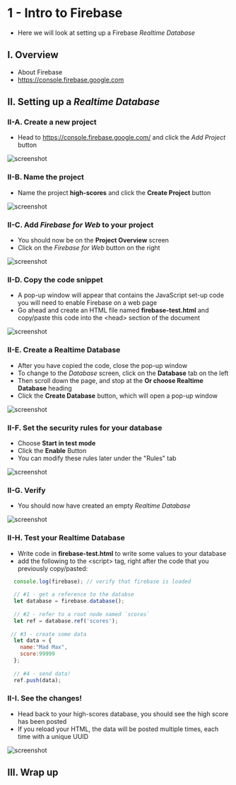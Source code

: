 # 1 - Intro to Firebase 

- Here we will look at setting up a Firebase *Realtime Database*

## I. Overview
- About Firebase
- https://console.firebase.google.com


## II. Setting up a *Realtime Database*


### II-A. Create a new project

- Head to https://console.firebase.google.com/ and click the *Add Project* button

![screenshot](_images/firebase-1.jpg)


### II-B. Name the project

- Name the project **high-scores** and click the **Create Project** button

![screenshot](_images/firebase-2.jpg)

### II-C. Add *Firebase for Web* to your project

- You should now be on the **Project Overview** screen
- Click on the *Firebase for Web* button on the right

![screenshot](_images/firebase-3.jpg)

### II-D. Copy the code snippet

- A pop-up window will appear that contains the JavaScript set-up code you will need to enable Firebase on a web page
- Go ahead and create an HTML file named **firebase-test.html** and copy/paste this code into the &lt;head> section of the document

![screenshot](_images/firebase-4.jpg)

### II-E. Create a Realtime Database

- After you have copied the code, close the pop-up window
- To change to the *Database* screen, click on the **Database** tab on the left 
- Then scroll down the page, and stop at the **Or choose Realtime Database** heading
- Click the **Create Database** button, which will open a pop-up window

![screenshot](_images/firebase-5.jpg)


### II-F. Set the security rules for your database

- Choose **Start in test mode**
- Click the **Enable** Button
- You can modify these rules later under the "Rules" tab

![screenshot](_images/firebase-6.jpg)


### II-G. Verify

- You should now have created an empty *Realtime Database*

![screenshot](_images/firebase-7.jpg)


### II-H. Test your Realtime Database
- Write code in **firebase-test.html** to write some values to your database
- add the following to the &lt;script> tag, right after the code that you previously copy/pasted:

```js
  console.log(firebase); // verify that firebase is loaded
  
  // #1 - get a reference to the databse
  let database = firebase.database();
  
  // #2 - refer to a root node named `scores`
  let ref = database.ref('scores');
 
 // #3 - create some data
  let data = {
  	name:"Mad Max",
  	score:99999
  };
  
  // #4 - send data!
  ref.push(data);
```

### II-I. See the changes!

- Head back to your high-scores database, you should see the high score has been posted
- If you reload your HTML, the data will be posted multiple times, each time with a unique UUID

![screenshot](_images/firebase-8.jpg)


## III. Wrap up


